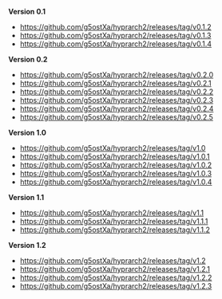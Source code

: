 **Version 0.1**
- https://github.com/g5ostXa/hyprarch2/releases/tag/v0.1.2
- https://github.com/g5ostXa/hyprarch2/releases/tag/v0.1.3
- https://github.com/g5ostXa/hyprarch2/releases/tag/v0.1.4

**Version 0.2**
- https://github.com/g5ostXa/hyprarch2/releases/tag/v0.2.0
- https://github.com/g5ostXa/hyprarch2/releases/tag/v0.2.1
- https://github.com/g5ostXa/hyprarch2/releases/tag/v0.2.2
- https://github.com/g5ostXa/hyprarch2/releases/tag/v0.2.3
- https://github.com/g5ostXa/hyprarch2/releases/tag/v0.2.4
- https://github.com/g5ostXa/hyprarch2/releases/tag/v0.2.5

**Version 1.0**
- https://github.com/g5ostXa/hyprarch2/releases/tag/v1.0
- https://github.com/g5ostXa/hyprarch2/releases/tag/v1.0.1
- https://github.com/g5ostXa/hyprarch2/releases/tag/v1.0.2
- https://github.com/g5ostXa/hyprarch2/releases/tag/v1.0.3
- https://github.com/g5ostXa/hyprarch2/releases/tag/v1.0.4

**Version 1.1**
- https://github.com/g5ostXa/hyprarch2/releases/tag/v1.1
- https://github.com/g5ostXa/hyprarch2/releases/tag/v1.1.1
- https://github.com/g5ostXa/hyprarch2/releases/tag/v1.1.2

**Version 1.2**
- https://github.com/g5ostXa/hyprarch2/releases/tag/v1.2
- https://github.com/g5ostXa/hyprarch2/releases/tag/v1.2.1
- https://github.com/g5ostXa/hyprarch2/releases/tag/v1.2.2
- https://github.com/g5ostXa/hyprarch2/releases/tag/v1.2.3